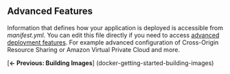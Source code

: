 <!-- usedin: [ _legacy_docker/getting-started/docker-getting-started-deployments-v1.md] -->


## Advanced Features

 Information that defines how your application is deployed is accessible from _manifest.yml_. You can edit this file directly if you need to access [advanced deployment features](http://help.cloud66.com/building-your-stack/getting-started-with-manifest-files). For example advanced configuration of Cross-Origin Resource Sharing or Amazon Virtual Private Cloud and more.

 [**← Previous: Building Images**] (docker-getting-started-building-images)
